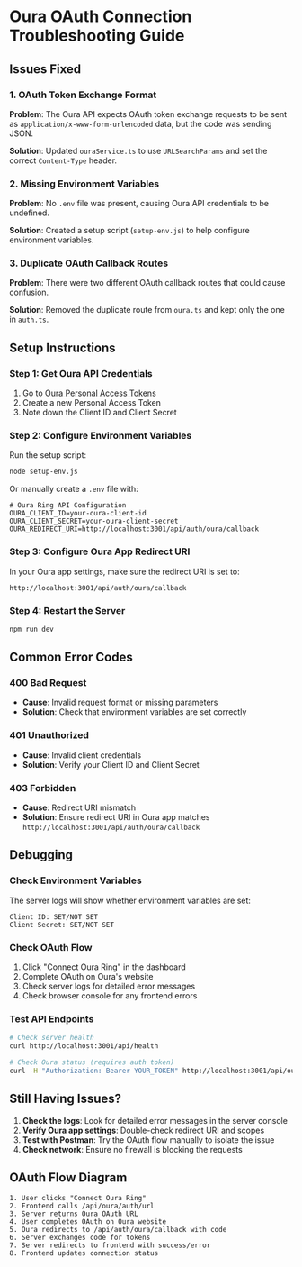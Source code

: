# Oura OAuth Connection Troubleshooting Guide

## Issues Fixed

### 1. OAuth Token Exchange Format
**Problem**: The Oura API expects OAuth token exchange requests to be sent as `application/x-www-form-urlencoded` data, but the code was sending JSON.

**Solution**: Updated `ouraService.ts` to use `URLSearchParams` and set the correct `Content-Type` header.

### 2. Missing Environment Variables
**Problem**: No `.env` file was present, causing Oura API credentials to be undefined.

**Solution**: Created a setup script (`setup-env.js`) to help configure environment variables.

### 3. Duplicate OAuth Callback Routes
**Problem**: There were two different OAuth callback routes that could cause confusion.

**Solution**: Removed the duplicate route from `oura.ts` and kept only the one in `auth.ts`.

## Setup Instructions

### Step 1: Get Oura API Credentials
1. Go to [Oura Personal Access Tokens](https://cloud.ouraring.com/personal-access-tokens)
2. Create a new Personal Access Token
3. Note down the Client ID and Client Secret

### Step 2: Configure Environment Variables
Run the setup script:
```bash
node setup-env.js
```

Or manually create a `.env` file with:
```env
# Oura Ring API Configuration
OURA_CLIENT_ID=your-oura-client-id
OURA_CLIENT_SECRET=your-oura-client-secret
OURA_REDIRECT_URI=http://localhost:3001/api/auth/oura/callback
```

### Step 3: Configure Oura App Redirect URI
In your Oura app settings, make sure the redirect URI is set to:
```
http://localhost:3001/api/auth/oura/callback
```

### Step 4: Restart the Server
```bash
npm run dev
```

## Common Error Codes

### 400 Bad Request
- **Cause**: Invalid request format or missing parameters
- **Solution**: Check that environment variables are set correctly

### 401 Unauthorized
- **Cause**: Invalid client credentials
- **Solution**: Verify your Client ID and Client Secret

### 403 Forbidden
- **Cause**: Redirect URI mismatch
- **Solution**: Ensure redirect URI in Oura app matches `http://localhost:3001/api/auth/oura/callback`

## Debugging

### Check Environment Variables
The server logs will show whether environment variables are set:
```
Client ID: SET/NOT SET
Client Secret: SET/NOT SET
```

### Check OAuth Flow
1. Click "Connect Oura Ring" in the dashboard
2. Complete OAuth on Oura's website
3. Check server logs for detailed error messages
4. Check browser console for any frontend errors

### Test API Endpoints
```bash
# Check server health
curl http://localhost:3001/api/health

# Check Oura status (requires auth token)
curl -H "Authorization: Bearer YOUR_TOKEN" http://localhost:3001/api/oura/status
```

## Still Having Issues?

1. **Check the logs**: Look for detailed error messages in the server console
2. **Verify Oura app settings**: Double-check redirect URI and scopes
3. **Test with Postman**: Try the OAuth flow manually to isolate the issue
4. **Check network**: Ensure no firewall is blocking the requests

## OAuth Flow Diagram

```
1. User clicks "Connect Oura Ring"
2. Frontend calls /api/oura/auth/url
3. Server returns Oura OAuth URL
4. User completes OAuth on Oura website
5. Oura redirects to /api/auth/oura/callback with code
6. Server exchanges code for tokens
7. Server redirects to frontend with success/error
8. Frontend updates connection status
``` 
